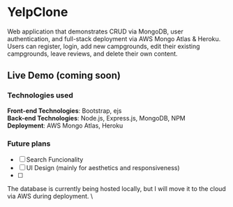 # YelpClone
 Web application that demonstrates CRUD via MongoDB, user authentication, and full-stack deployment via AWS Mongo Atlas & Heroku. Users can register, login, add new campgrounds, edit their existing campgrounds, leave reviews, and delete their own content. 

## Live Demo (coming soon)

### Technologies used
**Front-end Technologies**: Bootstrap, ejs\
**Back-end Technologies**: Node.js, Express.js, MongoDB, NPM\
**Deployment**: AWS Mongo Atlas, Heroku

### Future plans
- [ ] Search Funcionality
- [ ] UI Design (mainly for aesthetics and responsiveness) 
- [ ] 


The database is currently being hosted locally, but I will move it to the cloud via AWS during deployment. \

<!-- 
Purpose 
Features
>
